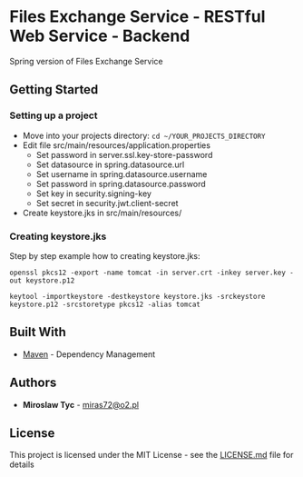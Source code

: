 # Files Exchange Service - RESTful Web Service - Backend 

Spring version of Files Exchange Service 

## Getting Started

### Setting up a project

* Move into your projects directory: `cd ~/YOUR_PROJECTS_DIRECTORY`
* Edit file src/main/resources/application.properties
    * Set password in server.ssl.key-store-password
    * Set datasource in spring.datasource.url
    * Set username in spring.datasource.username
    * Set password in spring.datasource.password
    * Set key in security.signing-key
    * Set secret in security.jwt.client-secret
* Create keystore.jks in src/main/resources/

### Creating keystore.jks

Step by step example how to creating keystore.jks:

```
openssl pkcs12 -export -name tomcat -in server.crt -inkey server.key -out keystore.p12

keytool -importkeystore -destkeystore keystore.jks -srckeystore keystore.p12 -srcstoretype pkcs12 -alias tomcat
```


## Built With

* [Maven](https://maven.apache.org/) - Dependency Management

## Authors

* **Miroslaw Tyc** - <miras72@o2.pl>


## License

This project is licensed under the MIT License - see the [LICENSE.md](LICENSE.md) file for details
